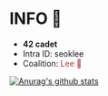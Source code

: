 # INFO 🐯
- **42 cadet**
- Intra ID: seoklee
- Coalition: <span style="color:rgb(180, 60, 60)">Lee 🔴

[![Anurag's github stats](https://github-readme-stats.vercel.app/api?username=seoklee&theme=gruvbox)](https://github.com/anuraghazra/github-readme-stats)
